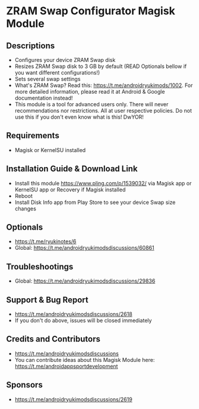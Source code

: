 # ZRAM Swap Configurator Magisk Module

## Descriptions
- Configures your device ZRAM Swap disk
- Resizes ZRAM Swap disk to 3 GB by default (READ Optionals bellow if you want different configurations!)
- Sets several swap settings
- What's ZRAM Swap? Read this: https://t.me/androidryukimods/1002. For more detailed information, please read it at Android & Google documentation instead!
- This module is a tool for advanced users only. There will never recommendations nor restrictions. All at user respective policies. Do not use this if you don't even know what is this! DwYOR!

## Requirements
- Magisk or KernelSU installed

## Installation Guide & Download Link
- Install this module https://www.pling.com/p/1539032/ via Magisk app or KernelSU app or Recovery if Magisk installed
- Reboot
- Install Disk Info app from Play Store to see your device Swap size changes

## Optionals
- https://t.me/ryukinotes/6
- Global: https://t.me/androidryukimodsdiscussions/60861

## Troubleshootings
- Global: https://t.me/androidryukimodsdiscussions/29836

## Support & Bug Report
- https://t.me/androidryukimodsdiscussions/2618
- If you don't do above, issues will be closed immediately

## Credits and Contributors
- https://t.me/androidryukimodsdiscussions
- You can contribute ideas about this Magisk Module here: https://t.me/androidappsportdevelopment

## Sponsors
- https://t.me/androidryukimodsdiscussions/2619






